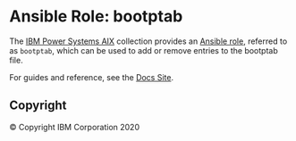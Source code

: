# Ansible Role: bootptab
The [IBM Power Systems AIX](../../README.md) collection provides an [Ansible role](https://docs.ansible.com/ansible/latest/user_guide/playbooks_reuse_roles.html), referred to as `bootptab`, which can be used to add or remove entries to the bootptab file.

For guides and reference, see the [Docs Site](https://ibm.github.io/ansible-power-aix/roles.html).

## Copyright
© Copyright IBM Corporation 2020
